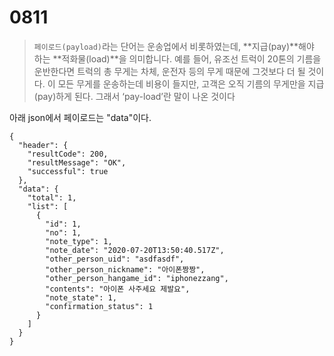 # 0811

> `페이로드(payload)`라는 단어는 운송업에서 비롯하였는데, **지급(pay)**해야 하는 **적화물(load)**을 의미합니다. 예를 들어, 유조선 트럭이 20톤의 기름을 운반한다면 트럭의 총 무게는 차체, 운전자 등의 무게 때문에 그것보다 더 될 것이다. 이 모든 무게를 운송하는데 비용이 들지만, 고객은 오직 기름의 무게만을 지급(pay)하게 된다. 그래서 ‘pay-load’란 말이 나온 것이다

아래 json에서 페이로드는 "data"이다.

```
{
  "header": {
    "resultCode": 200,
    "resultMessage": "OK",
    "successful": true
  },
  "data": {
    "total": 1,
    "list": [
      {
        "id": 1,
        "no": 1,
        "note_type": 1,
        "note_date": "2020-07-20T13:50:40.517Z",
        "other_person_uid": "asdfasdf",
        "other_person_nickname": "아이폰짱짱",
        "other_person_hangame_id": "iphonezzang",
        "contents": "아이폰 사주세요 제발요",
        "note_state": 1,
        "confirmation_status": 1
      }
    ]
  }
}

```

